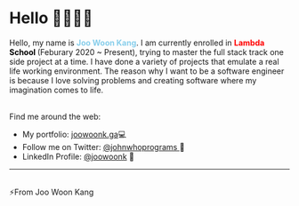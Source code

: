 
<!--
**joowoonk/joowoonk** is a ✨ _special_ ✨ repository because its `README.md` (this file) appears on your GitHub profile.

Here are some ideas to get you started:

- 🔭 I’m currently working on ...
- 🌱 I’m currently learning ...
- 👯 I’m looking to collaborate on ...
- 🤔 I’m looking for help with ...
- 💬 Ask me about ...
- 📫 How to reach me: ...
- 😄 Pronouns: ...
- ⚡ Fun fact: ...
-->


<h1 style="font-weight: bold">
Hello <span>👋🏼👨‍💻</span>
</h1>

<p>    Hello, my name is <strong style="color: skyblue"> Joo Woon Kang</strong>. I am currently enrolled in <strong style="color: red">Lambda</strong><strong style="color:black"> School </strong> (Feburary 2020 ~ Present), trying to master the full stack track one side project at a time. I have done a variety of projects that emulate a real life working environment. The reason why I want to be a software engineer is because I love solving problems and creating software where my imagination comes to life.
</p>
<br/>
Find me around the web:
<ul>
    <li>My portfolio: <a target="_blank" href="https://www.joowoonk.ga">joowoonk.ga</a>💻</li>
<li>Follow me on Twitter: <a target="_blank" href="https://twitter.com/johnwhoprograms">
    @johnwhoprograms </a> 💙
    <li>LinkedIn Profile: <a target="_blank" href="https://www.linkedin.com/in/joowoonk/">@joowoonk</a> 📄 </li>
</ul>

<hr/>
<br>
<span>⚡From Joo Woon Kang</span>